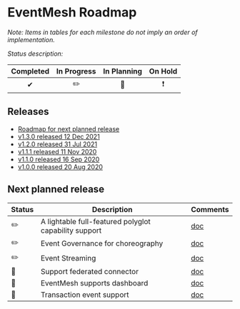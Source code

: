 
# EventMesh Roadmap

_Note: Items in tables for each milestone do not imply an order of implementation._

_Status description:_

| Completed | In Progress | In Planning | On Hold |
| :--: | :--: |  :--: | :--: |
| ✔ | ✏️ | 🚩 | ❗️|

## Releases

- [Roadmap for next planned release](#plan)
- [v1.3.0 released 12 Dec 2021](https://github.com/apache/incubator-eventmesh/releases/tag/v1.3.0)
- [v1.2.0 released 31 Jul 2021](https://github.com/apache/incubator-eventmesh/releases/tag/v1.2.0)
- [v1.1.1 released 11 Nov 2020](https://github.com/apache/incubator-eventmesh/releases/tag/v1.1.1)
- [v1.1.0 released 16 Sep 2020](https://github.com/apache/incubator-eventmesh/releases/tag/v1.1.0)
- [v1.0.0 released 20 Aug 2020](https://github.com/apache/incubator-eventmesh/releases/tag/v1.0.0)

## <a name="plan"></a> Next planned release

| Status | Description | Comments |
| --- | --- |  --- |
| ✏️️| A lightable full-featured polyglot capability support | [doc](https://github.com/apache/incubator-eventmesh/issues/417)  |
| ✏️️| Event Governance for choreography | [doc](https://github.com/apache/incubator-eventmesh/blob/master/docs/en/features/eventmesh-workflow-design.md)  |
| ✏️️| Event Streaming | [doc](https://github.com/apache/incubator-eventmesh/issues/676)  |
| 🚩| Support federated connector | [doc](https://github.com/apache/incubator-eventmesh/issues/577)  |
| 🚩| EventMesh supports dashboard | [doc](https://github.com/apache/incubator-eventmesh/issues/700)  |
| 🚩| Transaction event support | [doc](https://github.com/apache/incubator-eventmesh/issues/697)  |

